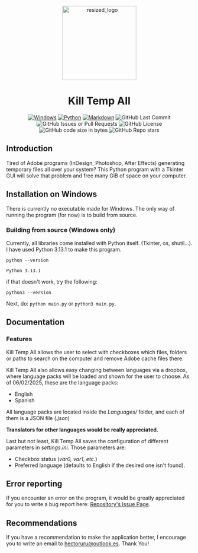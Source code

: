 <p align="center">
  <img src="https://github.com/user-attachments/assets/ad14de91-cf3b-416b-8f43-56817634be43" style="width: 200px;" alt="resized_logo" />
</p>

<h1 align="center">Kill Temp All</h1>

<p align="center">
  <a href="#"><img src="https://custom-icon-badges.demolab.com/badge/Windows-0078D6?logo=windows11&logoColor=white" alt="Windows"></a>
  <a href="#"><img src="https://img.shields.io/badge/Python-3776AB?logo=python&logoColor=fff" alt="Python"></a>
  <a href="#"><img src="https://img.shields.io/badge/Markdown-%23000000.svg?logo=markdown&logoColor=white" alt="Markdown"></a>
  <img src="https://img.shields.io/github/last-commit/hacker-3342/Kill-Temp-All" alt="GitHub Last Commit">
  <img src="https://img.shields.io/github/issues-closed/hacker-3342/Kill-Temp-All" alt="GitHub Issues or Pull Requests">
  <img src="https://img.shields.io/github/license/hacker-3342/Kill-Temp-All" alt="GitHub License">
  <img src="https://img.shields.io/github/languages/code-size/hacker-3342/Kill-Temp-All" alt="GitHub code size in bytes">
  <img src="https://img.shields.io/github/stars/hacker-3342/Kill-Temp-All" alt="GitHub Repo stars">
</p>

## Introduction

Tired of Adobe programs (InDesign, Photoshop, After Effects) generating temporary files all over your system? This Python program with a Tkinter GUI will solve that problem and 
free many GiB of space on your computer.

## Installation on Windows

There is currently no executable made for Windows. The only way of running the program (for now) is to build from source.
### Building from source (Windows only)

Currently, all libraries come installed with Python itself. (Tkinter, os, shutil...). I have used Python 3.13.1 to make this program.

`python --version`

`Python 3.13.1`

if that doesn't work, try the following:

`python3 --version`

Next, do:
`python main.py`
or
`python3 main.py`.

## Documentation

### Features

Kill Temp All allows the user to select with checkboxes which files, folders or paths to search on the computer
and remove Adobe cache files there.

Kill Temp All also allows easy changing between languages via a dropbox, where language packs will be loaded
and shown for the user to choose. As of 06/02/2025, these are the language packs:

- English
- Spanish

All language packs are located inside the *Languages/* folder, and each of them is a JSON file (*.json*)

**Translators for other languages would be really appreciated.**

Last but not least, Kill Temp All saves the configuration of different parameters in *settings.ini*. 
Those parameters are:
- Checkbox status (*var0, var1, etc.*)
- Preferred language (defaults to English if the desired one isn't found).

## Error reporting
If you encounter an error on the program, it would be greatly appreciated for you to write a bug report here: [Repository's Issue Page](https://github.com/hacker-3342/Kill-Temp-All/issues).
## Recommendations
If you have a recommendation to make the application better, I encourage you to write an email to <hectoruru@outlook.es>. Thank You!
